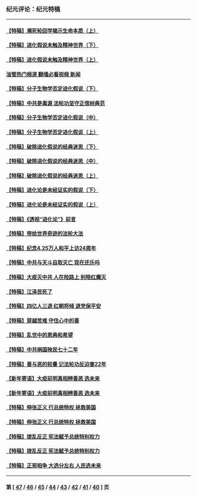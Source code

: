 ### 纪元评论：纪元特稿
---
#### [【特稿】濒死轮回学揭示生命本质（上）](../../pages/nsc424/n14056006.md?08250330) 
#### [【特稿】进化假说未触及精神世界（下）](../../pages/nsc424/n14048707.md?08250330) 
#### [【特稿】进化假说未触及精神世界（上）](../../pages/nsc424/n14042113.md?08250330) 
#### [油管热门频道 翻墙必看视频 新闻](ok?08250330)
#### [【特稿】分子生物学否定进化假说（下）](../../pages/nsc424/n14038267.md?08250330) 
#### [【特稿】中共是毒源 法轮功坚守正信树典范](../../pages/nsc424/n14037281.md?08250330) 
#### [【特稿】分子生物学否定进化假说（中）](../../pages/nsc424/n14035548.md?08250330) 
#### [【特稿】分子生物学否定进化假说（上）](../../pages/nsc424/n14032398.md?08250330) 
#### [【特稿】破除进化假说的经典迷思（下）](../../pages/nsc424/n14029015.md?08250330) 
#### [【特稿】破除进化假说的经典迷思（中）](../../pages/nsc424/n14027341.md?08250330) 
#### [【特稿】破除进化假说的经典迷思（上）](../../pages/nsc424/n14024749.md?08250330) 
#### [【特稿】进化论是未经证实的假说（下）](../../pages/nsc424/n14022170.md?08250330) 
#### [【特稿】进化论是未经证实的假说（上）](../../pages/nsc424/n14020737.md?08250330) 
#### [【特稿】《透视“进化论”》前言](../../pages/nsc424/n14019941.md?08250330) 
#### [【特稿】带给世界奇迹的法轮大法](../../pages/nsc424/n13994132.md?08250330) 
#### [【特稿】纪念4.25万人和平上访24周年](../../pages/nsc424/n13980883.md?08250330) 
#### [【特稿】中共与天斗自取灭亡 现在还乐吗](../../pages/nsc424/n13897482.md?08250330) 
#### [【特稿】大疫灭中共 人在险路上 别陪红魔灭](../../pages/nsc424/n13890697.md?08250330) 
#### [【特稿】江泽民死了](../../pages/nsc424/n13876300.md?08250330) 
#### [【特稿】四亿人三退 红朝将倾 退党保平安](../../pages/nsc424/n13794378.md?08250330) 
#### [【特稿】穿越苦难 守住心中的善](../../pages/nsc424/n13784979.md?08250330) 
#### [【特稿】乱世中的恩典和希望](../../pages/nsc424/n13734687.md?08250330) 
#### [【特稿】中共祸国殃民七十二年](../../pages/nsc424/n13272607.md?08250330) 
#### [【特稿】善与恶的较量 记法轮功反迫害22年](../../pages/nsc424/n13086597.md?08250330) 
#### [【新年寄语】大疫前明真相辨善恶 选未来](../../pages/nsc424/n12660855.md?08250330) 
#### [【新年寄语】大疫前明真相辨善恶 选未来](../../pages/nsc424/n12660855.md?08250330) 
#### [【特稿】伸张正义 行总统特权 拯救美国](../../pages/nsc424/n12616806.md?08250330) 
#### [【特稿】伸张正义 行总统特权 拯救美国](../../pages/nsc424/n12616806.md?08250330) 
#### [【特稿】拨乱反正 宪法赋予总统特别权力](../../pages/nsc424/n12598306.md?08250330) 
#### [【特稿】拨乱反正 宪法赋予总统特别权力](../../pages/nsc424/n12598306.md?08250330) 
#### [【特稿】正邪相争 大选分左右 人民选未来](../../pages/nsc424/n12545208.md?08250330) 

---
#### 第 [ [47](./47.md?08250330) / [46](./46.md?08250330) / [45](./45.md?08250330) / [44](./44.md?08250330) / [43](./43.md?08250330) / [42](./42.md?08250330) / [41](./41.md?08250330) / [40](./40.md?08250330) ] 页
